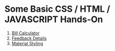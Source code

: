 # Some Basic CSS / HTML / JAVASCRIPT Hands-On 

1. [Bill Calculator](https://github.com/ryan3142/HTML-CSS-JAVASCRIPT---HANDSON/tree/main/Dashboard/BillCalculator)
2. [Feedback Details](https://github.com/ryan3142/HTML-CSS-JAVASCRIPT---HANDSON/tree/main/Dashboard/FeedBack%20Details)
3. [Material Styling](https://github.com/ryan3142/HTML-CSS-JAVASCRIPT---HANDSON/tree/main/Dashboard/MaterialStyling)
